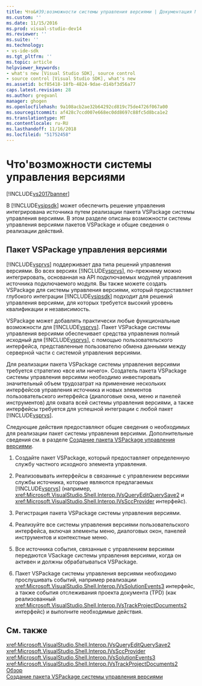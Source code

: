 ```yaml
---
title: Что&#39;возможности системы управления версиями | Документация Майкрософт
ms.custom: ''
ms.date: 11/15/2016
ms.prod: visual-studio-dev14
ms.reviewer: ''
ms.suite: ''
ms.technology:
- vs-ide-sdk
ms.tgt_pltfrm: ''
ms.topic: article
helpviewer_keywords:
- what's new [Visual Studio SDK], source control
- source control [Visual Studio SDK], what's new
ms.assetid: bcf85418-18fb-4824-9dae-d14bf3d56a77
caps.latest.revision: 28
ms.author: gregvanl
manager: ghogen
ms.openlocfilehash: 9a108acb2ae32b64292cd819c75de4726f067a00
ms.sourcegitcommit: af428c7ccd007e668ec0dd8697c88fc5d8bca1e2
ms.translationtype: MT
ms.contentlocale: ru-RU
ms.lasthandoff: 11/16/2018
ms.locfileid: "51752458"
---
```

# <a name="what39s-new-in-source-control"></a>Что&#39;возможности системы управления версиями
[!INCLUDE[vs2017banner](../../includes/vs2017banner.md)]

В [!INCLUDE[vsipsdk](../../includes/vsipsdk-md.md)] может обеспечить решение управления интегрирована источника путем реализации пакета VSPackage системы управления версиями. В этом разделе описаны возможности системы управления версиями пакетов VSPackage и общие сведения о реализации действий.  
  
## <a name="the-source-control-vspackage"></a>Пакет VSPackage управления версиями  
 [!INCLUDE[vsprvs](../../includes/vsprvs-md.md)] поддерживает два типа решений управления версиями. Во всех версиях [!INCLUDE[vsprvs](../../includes/vsprvs-md.md)], по-прежнему можно интегрировать, основанная на API подключаемых модулей управления источника подключаемого модуля. Вы также можете создать VSPackage для системы управления версиями, который предоставляет глубокого интеграции [!INCLUDE[vsipsdk](../../includes/vsipsdk-md.md)] подходит для решений управления версиями, для которых требуется высокий уровень квалификации и независимость.  
  
 VSPackage может добавлять практически любые функциональные возможности для [!INCLUDE[vsprvs](../../includes/vsprvs-md.md)]. Пакет VSPackage системы управления версиями обеспечивает средства управления полный исходный для [!INCLUDE[vsprvs](../../includes/vsprvs-md.md)], с помощью пользовательского интерфейса, представленные пользователю обмена данными между серверной части с системой управления версиями.  
  
 Для реализации пакета VSPackage системы управления версиями требуется стратегию «все или ничего». Создатель пакета VSPackage системы управления версиями необходимо инвестировать значительный объем трудозатрат на применение нескольких интерфейсов управления источника и новых элементов пользовательского интерфейса (диалоговые окна, меню и панелей инструментов) для охвата всей системы управления версиями, а также интерфейсы требуется для успешной интеграции с любой пакет [!INCLUDE[vsprvs](../../includes/vsprvs-md.md)].  
  
 Следующие действия предоставляют общие сведения о необходимых для реализации пакет системы управления версиями. Дополнительные сведения см. в разделе [Создание пакета VSPackage управления версиями](../../extensibility/internals/creating-a-source-control-vspackage.md).  
  
1.  Создайте пакет VSPackage, который предоставляет определенную службу частного исходного элемента управления.  
  
2.  Реализовывать интерфейсы в связанные с управлением версиями службы источника, которые являются предлагаемых [!INCLUDE[vsprvs](../../includes/vsprvs-md.md)] (например, <xref:Microsoft.VisualStudio.Shell.Interop.IVsQueryEditQuerySave2> и <xref:Microsoft.VisualStudio.Shell.Interop.IVsSccProvider> интерфейс).  
  
3.  Регистрация пакета VSPackage системы управления версиями.  
  
4.  Реализуйте все системы управления версиями пользовательского интерфейса, включая элементы меню, диалоговых окон, панелей инструментов и контекстные меню.  
  
5.  Все источника события, связанные с управлением версиями передаются VSackage системы управления версиями, когда он активен и должны обрабатываться VSPackage.  
  
6.  Пакет VSPackage системы управления версиями необходимо прослушивать событий, например реализации <xref:Microsoft.VisualStudio.Shell.Interop.IVsSolutionEvents3> интерфейс, а также события отслеживания проекта документа (TPD) (как реализованный <xref:Microsoft.VisualStudio.Shell.Interop.IVsTrackProjectDocuments2> интерфейс) и выполните необходимые действия.  
  
## <a name="see-also"></a>См. также  
 <xref:Microsoft.VisualStudio.Shell.Interop.IVsQueryEditQuerySave2>   
 <xref:Microsoft.VisualStudio.Shell.Interop.IVsSccProvider>   
 <xref:Microsoft.VisualStudio.Shell.Interop.IVsSolutionEvents3>   
 <xref:Microsoft.VisualStudio.Shell.Interop.IVsTrackProjectDocuments2>   
 [Обзор](../../extensibility/internals/source-control-integration-overview.md)   
 [Создание пакета VSPackage системы управления версиями](../../extensibility/internals/creating-a-source-control-vspackage.md)

